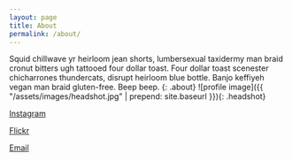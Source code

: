 ```yaml
---
layout: page
title: About
permalink: /about/
---
```


Squid chillwave yr heirloom jean shorts, lumbersexual taxidermy man braid cronut bitters ugh tattooed four dollar toast. Four dollar toast scenester chicharrones thundercats, disrupt heirloom blue bottle. Banjo keffiyeh vegan man braid gluten-free. Beep beep.
{: .about}
![profile image]({{ "/assets/images/headshot.jpg" | prepend: site.baseurl }}){: .headshot}

<div class="social_links">
  <a target='_blank' href='https://www.instagram.com/AlessioRLoreti/'><i class='fa fa-instagram'></i>Instagram</a>

  <a target='_blank' href='https://www.flickr.com/photos/alessiorloreti'><i class='fa fa-flickr'></i>Flickr</a>

  <a href='mailto:alessiorloreti@gmail.com?Subject=Hello'><i class="fa fa-envelope"></i>Email</a>
</div>
